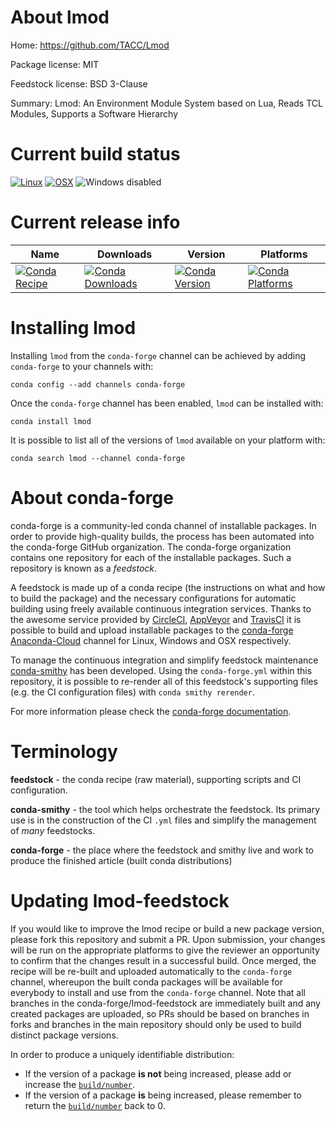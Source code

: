 About lmod
==========

Home: https://github.com/TACC/Lmod

Package license: MIT

Feedstock license: BSD 3-Clause

Summary: Lmod: An Environment Module System based on Lua, Reads TCL Modules, Supports a Software Hierarchy



Current build status
====================

[![Linux](https://img.shields.io/circleci/project/github/conda-forge/lmod-feedstock/master.svg?label=Linux)](https://circleci.com/gh/conda-forge/lmod-feedstock)
[![OSX](https://img.shields.io/travis/conda-forge/lmod-feedstock/master.svg?label=macOS)](https://travis-ci.org/conda-forge/lmod-feedstock)
![Windows disabled](https://img.shields.io/badge/Windows-disabled-lightgrey.svg)

Current release info
====================

| Name | Downloads | Version | Platforms |
| --- | --- | --- | --- |
| [![Conda Recipe](https://img.shields.io/badge/recipe-lmod-green.svg)](https://anaconda.org/conda-forge/lmod) | [![Conda Downloads](https://img.shields.io/conda/dn/conda-forge/lmod.svg)](https://anaconda.org/conda-forge/lmod) | [![Conda Version](https://img.shields.io/conda/vn/conda-forge/lmod.svg)](https://anaconda.org/conda-forge/lmod) | [![Conda Platforms](https://img.shields.io/conda/pn/conda-forge/lmod.svg)](https://anaconda.org/conda-forge/lmod) |

Installing lmod
===============

Installing `lmod` from the `conda-forge` channel can be achieved by adding `conda-forge` to your channels with:

```
conda config --add channels conda-forge
```

Once the `conda-forge` channel has been enabled, `lmod` can be installed with:

```
conda install lmod
```

It is possible to list all of the versions of `lmod` available on your platform with:

```
conda search lmod --channel conda-forge
```


About conda-forge
=================

conda-forge is a community-led conda channel of installable packages.
In order to provide high-quality builds, the process has been automated into the
conda-forge GitHub organization. The conda-forge organization contains one repository
for each of the installable packages. Such a repository is known as a *feedstock*.

A feedstock is made up of a conda recipe (the instructions on what and how to build
the package) and the necessary configurations for automatic building using freely
available continuous integration services. Thanks to the awesome service provided by
[CircleCI](https://circleci.com/), [AppVeyor](https://www.appveyor.com/)
and [TravisCI](https://travis-ci.org/) it is possible to build and upload installable
packages to the [conda-forge](https://anaconda.org/conda-forge)
[Anaconda-Cloud](https://anaconda.org/) channel for Linux, Windows and OSX respectively.

To manage the continuous integration and simplify feedstock maintenance
[conda-smithy](https://github.com/conda-forge/conda-smithy) has been developed.
Using the ``conda-forge.yml`` within this repository, it is possible to re-render all of
this feedstock's supporting files (e.g. the CI configuration files) with ``conda smithy rerender``.

For more information please check the [conda-forge documentation](https://conda-forge.org/docs/).

Terminology
===========

**feedstock** - the conda recipe (raw material), supporting scripts and CI configuration.

**conda-smithy** - the tool which helps orchestrate the feedstock.
                   Its primary use is in the construction of the CI ``.yml`` files
                   and simplify the management of *many* feedstocks.

**conda-forge** - the place where the feedstock and smithy live and work to
                  produce the finished article (built conda distributions)


Updating lmod-feedstock
=======================

If you would like to improve the lmod recipe or build a new
package version, please fork this repository and submit a PR. Upon submission,
your changes will be run on the appropriate platforms to give the reviewer an
opportunity to confirm that the changes result in a successful build. Once
merged, the recipe will be re-built and uploaded automatically to the
`conda-forge` channel, whereupon the built conda packages will be available for
everybody to install and use from the `conda-forge` channel.
Note that all branches in the conda-forge/lmod-feedstock are
immediately built and any created packages are uploaded, so PRs should be based
on branches in forks and branches in the main repository should only be used to
build distinct package versions.

In order to produce a uniquely identifiable distribution:
 * If the version of a package **is not** being increased, please add or increase
   the [``build/number``](https://conda.io/docs/user-guide/tasks/build-packages/define-metadata.html#build-number-and-string).
 * If the version of a package **is** being increased, please remember to return
   the [``build/number``](https://conda.io/docs/user-guide/tasks/build-packages/define-metadata.html#build-number-and-string)
   back to 0.
